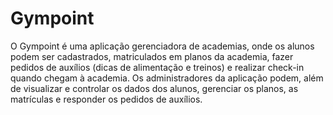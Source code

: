 # Gympoint
O Gympoint é uma aplicação gerenciadora de academias, onde os alunos podem ser cadastrados, matriculados em planos da academia, fazer pedidos de auxílios (dicas de alimentação e treinos) e realizar check-in quando chegam à academia. Os administradores da aplicação podem, além de visualizar e controlar os dados dos alunos, gerenciar os planos, as matrículas e responder os pedidos de auxílios.